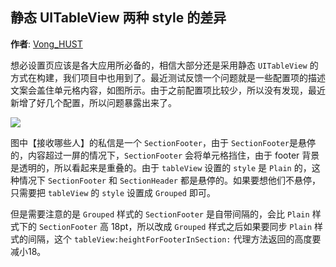 静态 UITableView 两种 style 的差异
--------
**作者**: [Vong_HUST](https://weibo.com/VongLo)

想必设置页应该是各大应用所必备的，相信大部分还是采用静态 `UITableView` 的方式在构建，我们项目中也用到了。最近测试反馈一个问题就是一些配置项的描述文案会盖住单元格内容，如图所示。由于之前配置项比较少，所以没有发现，最近新增了好几个配置，所以问题暴露出来了。

![](https://github.com/iOS-Tips/iOS-tech-set/blob/master/images/2018/07/7-1.png)

图中【接收哪些人】的私信是一个 `SectionFooter`，由于 `SectionFooter`是悬停的，内容超过一屏的情况下，`SectionFooter` 会将单元格挡住，由于 footer 背景是透明的，所以看起来是重叠的。由于 `tableView` 设置的 `style` 是 `Plain` 的，这种情况下 `SectionFooter` 和 `SectionHeader` 都是悬停的。如果要想他们不悬停，只需要把 `tableView` 的 `style` 设置成 `Grouped` 即可。

但是需要注意的是 `Grouped` 样式的 `SectionFooter` 是自带间隔的，会比 `Plain` 样式下的 `SectionFooter` 高 18pt，所以改成 `Grouped` 样式之后如果要同步 `Plain` 样式的间隔，这个 `tableView:heightForFooterInSection:` 代理方法返回的高度要减小18。



